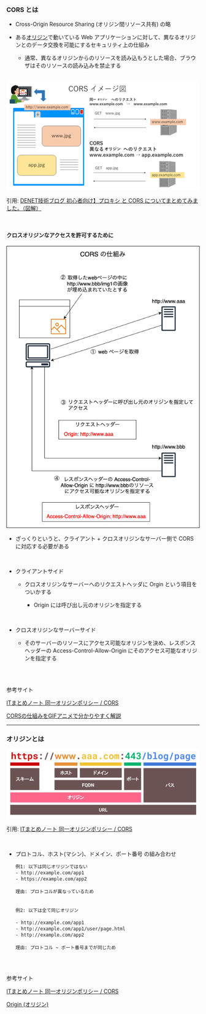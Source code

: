 ### CORS とは

- Cross-Origin Resource Sharing  (オリジン間リソース共有) の略

- ある[オリジン](#オリジンとは)で動いている Web アプリケーションに対して、異なるオリジンとのデータ交換を可能にするセキュリティ上の仕組み

    - 通常、異なるオリジンからのリソースを読み込もうとした場合、ブラウザはそのリソースの読み込みを禁止する

<br>

<img src="./img/CORS_1.png" />

引用: [DENET技術ブログ 初心者向け】プロキシ と CORS についてまとめてみました。（図解）](https://blog.denet.co.jp/proxy-reverseproxy-cors/)

<br>

#### クロスオリジンなアクセスを許可するために

<img src="./img/CORS_2.png" />

<br>

- ざっくりというと、クライアント + クロスオリジンなサーバー側で CORS に対応する必要がある

<br>

- クライアントサイド

    - クロスオリジンなサーバーへのリクエストヘッダに Orgin という項目をついかする

        - Origin には呼び出し元のオリジンを指定する

<br>

- クロスオリジンなサーバーサイド

    - そのサーバーのリソースにアクセス可能なオリジンを決め、レスポンスヘッダーの Access-Control-Allow-Origin にそのアクセス可能なオリジンを指定する

<br>
<br>

参考サイト

[ITまとめノート 同一オリジンポリシー / CORS](https://shukapin.com/infographicIT/origin-policy)

[CORSの仕組みをGIFアニメで分かりやすく解説](https://coliss.com/articles/build-websites/operation/work/cs-visualized-cors.html)

---

### オリジンとは

<img src="./img/Origin_1.svg" />

引用: [ITまとめノート 同一オリジンポリシー / CORS](https://shukapin.com/infographicIT/origin-policy)

<br>

- プロトコル、ホスト(マシン)、ドメイン、ポート番号 の組み合わせ

    ```
    例1: 以下は同じオリジンではない
    - http://example.com/app1
    - https://example.com/app2

    理由: プロトコルが異なっているため

    
    例2: 以下は全て同じオリジン

    - http://example.com/app1
    - http://example.com/app1/user/page.html
    - http://example.com/app2

    理由: プロトコル ~ ポート番号までが同じため
    ```

<br>
<br>

参考サイト

[ITまとめノート 同一オリジンポリシー / CORS](https://shukapin.com/infographicIT/origin-policy)

[Origin (オリジン)](https://developer.mozilla.org/ja/docs/Glossary/Origin)